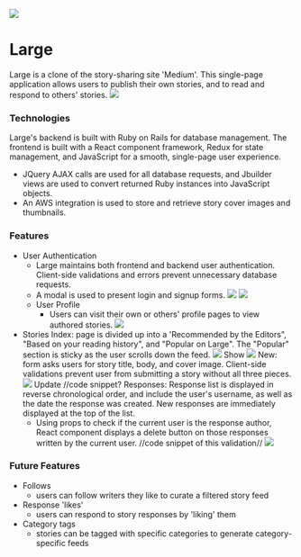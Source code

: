 ![](app/assets/images/readme/header.png)
# Large 
Large is a clone of the story-sharing site 'Medium'. This single-page application allows users to publish their own stories, and to read and respond to others' stories. 
![](app/assets/images/readme/splash.png)
### Technologies 
Large's backend is built with Ruby on Rails for database management. The frontend is built with a React component framework, Redux for state management, and JavaScript for a smooth, single-page user experience. 
* JQuery AJAX calls are used for all database requests, and Jbuilder views are used to convert returned Ruby instances into JavaScript objects. 
* An AWS integration is used to store and retrieve story cover images and thumbnails. 

### Features 
* User Authentication
  * Large maintains both frontend and backend user authentication. Client-side validations and errors prevent unnecessary database requests. 
  * A modal is used to present login and signup forms. 
  ![](app/assets/images/readme/signup.png)
  ![](app/assets/images/readme/usernavmenu.png)
  * User Profile
    * Users can visit their own or others' profile pages to view authored stories. 
  ![](app/assets/images/readme/userprof.png)
* Stories
  Index: page is divided up into a 'Recommended by the Editors", "Based on your reading history", and "Popular on Large". The "Popular" section is sticky as the user scrolls down the feed.
  ![](app/assets/images/readme/index.png) 
  Show
  ![](app/assets/images/readme/show.png)
  New: form asks users for story title, body, and cover image. Client-side validations prevent user   from submitting a story without all three pieces. 
  ![](app/assets/images/readme/new.png)
  Update
  //code snippet? 
 Responses: Response list is displayed in reverse chronological order, and include the user's username, as well as the date the response was created. New responses are immediately displayed at the top of the list. 
  * Using props to check if the current user is the response author, React component displays a   delete button on those responses written by the current user. 
  //code snippet of this validation//
  ![](app/assets/images/readme/responses.png)

### Future Features 
* Follows
  * users can follow writers they like to curate a filtered story feed
* Response 'likes' 
  * users can respond to story responses by 'liking' them
* Category tags 
  * stories can be tagged with specific categories to generate category-specific feeds



